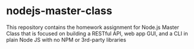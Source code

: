 # nodejs-master-class
This repository contains the homework assignment for Node.js Master Class that is focused on building a RESTful API, web app GUI, and a CLI in plain Node JS with no NPM or 3rd-party libraries

